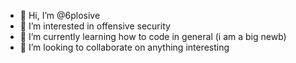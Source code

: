 - 👋 Hi, I’m @6plosive
- 👀 I’m interested in offensive security
- 🌱 I’m currently learning how to code in general (i am a big newb)
- 💞️ I’m looking to collaborate on anything interesting

<!---
6plosive/6plosive is a ✨ special ✨ repository because its `README.md` (this file) appears on your GitHub profile.
You can click the Preview link to take a look at your changes.
--->
